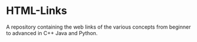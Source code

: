 # HTML-Links
A repository containing the web links of the various concepts from beginner to advanced in C++ Java and Python.
